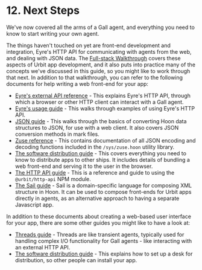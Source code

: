 # 12. Next Steps

We've now covered all the arms of a Gall agent, and everything you need to know to start writing your own agent.

The things haven't touched on yet are front-end development and integration, Eyre's HTTP API for communicating with agents from the web, and dealing with JSON data. The [Full-stack Walkthrough](../app-school-full-stack) covers these aspects of Urbit app development, and it also puts into practice many of the concepts we've discussed in this guide, so you might like to work through that next. In addition to that walkthrough, you can refer to the following documents for help writing a web front-end for your app:

- [Eyre's external API reference](../../urbit-os/kernel/eyre/reference/external-api-ref.md) - This explains Eyre's HTTP API, through which a browser or other HTTP client can interact with a Gall agent.
- [Eyre's usage guide](../../urbit-os/kernel/eyre/guides/guide.md) - This walks through examples of using Eyre's HTTP API.
- [JSON guide](../../hoon/guides/json-guide.md) - This walks through the basics of converting Hoon data structures to JSON, for use with a web client. It also covers JSON conversion methods in mark files.
- [Zuse reference](../../hoon/reference/zuse) - This contains documentation of all JSON encoding and decoding functions included in the `/sys/zuse.hoon` utility library.
- [The software distribution guide](../userspace/guides/software-distribution.md) - This covers everything you need to know to distribute apps to other ships. It includes details of bundling a web front-end and serving it to the user in the browser.
- [The HTTP API guide](../../build-on-urbit/tools/js-libs/http-api-guide.md) - This is a reference and guide to using the `@urbit/http-api` NPM module.
- [The Sail guide](../../hoon/guides/sail.md) - Sail is a domain-specific language for composing XML structure in Hoon. It can be used to compose front-ends for Urbit apps directly in agents, as an alternative approach to having a separate Javascript app.

In addition to these documents about creating a web-based user interface for your app, there are some other guides you might like to have a look at:

- [Threads guide](../../urbit-os/base/threads/tutorials/basics/fundamentals.md) - Threads are like transient agents, typically used for handling complex I/O functionality for Gall agents - like interacting with an external HTTP API.
- [The software distribution guide](../userspace/guides/software-distribution.md) - This explains how to set up a desk for distribution, so other people can install your app.
